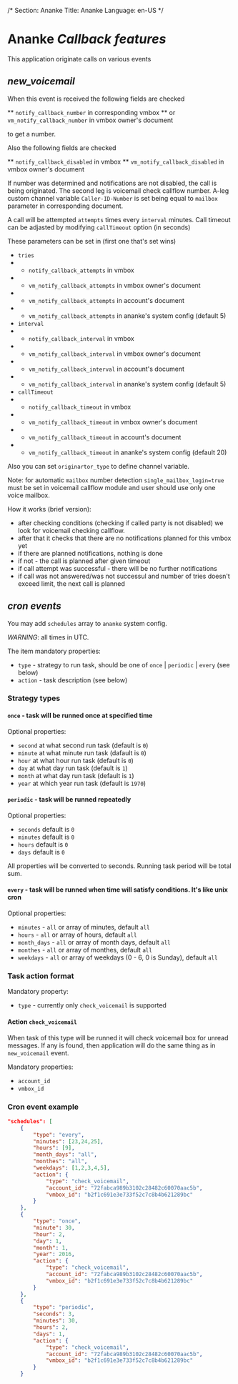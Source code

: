 /*
Section: Ananke
Title: Ananke
Language: en-US
*/

# Ananke *Callback features*

This application originate calls on various events

## *new_voicemail*

When this event is received the following fields are checked

** `notify_callback_number` in corresponding vmbox
** or `vm_notify_callback_number` in vmbox owner's document

to get a number.

Also the following fields are checked

** `notify_callback_disabled` in vmbox
** `vm_notify_callback_disabled` in vmbox owner's document

If number was determined and notifications are not disabled, the call is being originated. The second leg is voicemail check callflow number.
A-leg custom channel variable `Caller-ID-Number` is set being equal to `mailbox` parameter in corresponding document.

A call will be attempted `attempts` times every `interval` minutes. Call timeout can be adjasted by modifying `callTimeout` option (in seconds)

These parameters can be set in (first one that's set wins)

* `tries`
* * `notify_callback_attempts` in vmbox
* * `vm_notify_callback_attempts` in vmbox owner's document
* * `vm_notify_callback_attempts` in account's document
* * `vm_notify_callback_attempts` in ananke's system config (default 5)
* `interval`
* * `notify_callback_interval` in vmbox
* * `vm_notify_callback_interval` in vmbox owner's document
* * `vm_notify_callback_interval` in account's document
* * `vm_notify_callback_interval` in ananke's system config (default 5)
* `callTimeout`
* * `notify_callback_timeout` in vmbox
* * `vm_notify_callback_timeout` in vmbox owner's document
* * `vm_notify_callback_timeout` in account's document
* * `vm_notify_callback_timeout` in ananke's system config (default 20)

Also you can set `originartor_type` to define channel variable.

Note: for automatic  `mailbox` number detection `single_mailbox_login=true` must be set in voicemail callflow module and user should use only one voice mailbox.

How it works (brief version):
- after checking conditions (checking if called party is not disabled) we look for voicemail checking callflow.
- after that it checks that there are no notifications planned for this vmbox yet
- if there are planned notifications, nothing is done
- if not - the call is planned after given timeout
- if call attempt was successful - there will be no further notifications
- if call was not answered/was not successul and number of tries doesn't exceed limit, the next call is planned

## *cron events*

You may add `schedules` array to `ananke` system config.

*WARNING*: all times in UTC.

The item mandatory properties:

* `type` - strategy to run task, should be one of `once` | `periodic` | `every` (see below)
* `action` - task description (see below)

### Strategy types

#### `once` - task will be runned once at specified time

Optional properties:

* `second` at what second run task (default is `0`)
* `minute` at what minute run task (dafault is `0`)
* `hour` at what hour run task (default is `0`)
* `day` at what day run task (default is `1`)
* `month` at what day run task (default is `1`)
* `year` at which year run task (default is `1970`)

#### `periodic` - task will be runned repeatedly

Optional properties:

* `seconds` default is `0`
* `minutes` default is `0`
* `hours` default is `0`
* `days` default is `0`

All properties will be converted to seconds. Running task period will be total sum.

#### `every` - task will be runned when time will satisfy conditions. It's like unix cron

Optional properties:

* `minutes` - `all` or array of minutes, default `all`
* `hours` - `all` or array of hours, default `all`
* `month_days` - `all` or array of month days, default `all`
* `monthes` - `all` or array of monthes, default `all`
* `weekdays` - `all` or array of weekdays (0 - 6, 0 is Sunday), default `all`

### Task action format

Mandatory property:
* `type`  - currently only `check_voicemail` is supported

#### Action `check_voicemail`

When task of this type will be runned it will check voicemail box for unread messages.
If any is found, then application will do the same thing as in `new_voicemail` event.

Mandatory properties:
* `account_id`
* `vmbox_id`

### Cron event example

```json
"schedules": [
    {
        "type": "every",
        "minutes": [23,24,25],
        "hours": [9],
        "month_days": "all",
        "monthes": "all",
        "weekdays": [1,2,3,4,5],
        "action": {
            "type": "check_voicemail",
            "account_id": "72fabca989b3102c28482c60070aac5b",
            "vmbox_id": "b2f1c691e3e733f52c7c8b4b621289bc"
        }
    },
    {
        "type": "once",
        "minute": 30,
        "hour": 2,
        "day": 1,
        "month": 1,
        "year": 2016,
        "action": {
            "type": "check_voicemail",
            "account_id": "72fabca989b3102c28482c60070aac5b",
            "vmbox_id": "b2f1c691e3e733f52c7c8b4b621289bc"
        }
    },
    {
        "type": "periodic",
        "seconds": 3,
        "minutes": 30,
        "hours": 2,
        "days": 1,
        "action": {
            "type": "check_voicemail",
            "account_id": "72fabca989b3102c28482c60070aac5b",
            "vmbox_id": "b2f1c691e3e733f52c7c8b4b621289bc"
        }
    }
```
